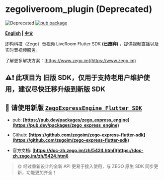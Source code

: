 # zegoliveroom_plugin **(Deprecated)**

![Deprecated](https://img.shields.io/badge/Legacy%20Project-Deprecated-yellow)
[![pub package](https://img.shields.io/pub/v/zegoliveroom_plugin.svg)](https://pub.dartlang.org/packages/zegoliveroom_plugin)

**[English](https://github.com/zegoim/zego-flutter-sdk/blob/master/README.md) | [中文](https://github.com/zegoim/zego-flutter-sdk/blob/master/README_zh.md)**

即构科技（Zego）音视频 LiveRoom Flutter SDK **(已废弃)** ，提供视频直播以及实时音视频服务。

了解更多解决方案：[https://www.zego.im](https://www.zego.im)

## ⚠️❗️ 此项目为 **旧版** SDK，仅用于支持老用户维护使用，建议尽快迁移升级到新版 SDK

## **🚀 请使用新版 [`ZegoExpressEngine Flutter SDK`](https://pub.dev/packages/zego_express_engine)**

- pub: **[https://pub.dev/packages/zego_express_engine](https://pub.dev/packages/zego_express_engine)**

- Github: **[https://github.com/zegoim/zego-express-flutter-sdk](https://github.com/zegoim/zego-express-flutter-sdk)**

- 官方文档: **[https://doc-zh.zego.im/zh/5424.html](https://doc-zh.zego.im/zh/5424.html)**

> 🌞 经过重新设计的全新 API 更易于接入使用，与 ZEGO 原生 SDK 同步更新，功能更加齐全！
